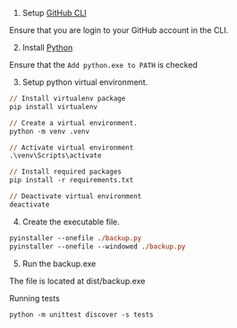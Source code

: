 1. Setup [GitHub CLI](https://cli.github.com/)

Ensure that you are login to your GitHub account in the CLI.

2. Install [Python](https://www.python.org/downloads/)

Ensure that the `Add python.exe to PATH` is checked

3. Setup python virtual environment.

```ps
// Install virtualenv package
pip install virtualenv

// Create a virtual environment.
python -m venv .venv

// Activate virtual environment
.\venv\Scripts\activate

// Install required packages
pip install -r requirements.txt

// Deactivate virtual environment
deactivate
```

4. Create the executable file.

```ps
pyinstaller --onefile ./backup.py
pyinstaller --onefile --windowed ./backup.py
```

5. Run the backup.exe

The file is located at dist/backup.exe

Running tests

```ps
python -m unittest discover -s tests
```
